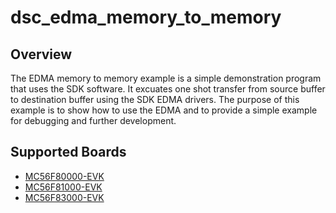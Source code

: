 # dsc_edma_memory_to_memory

## Overview
The EDMA memory to memory example is a simple demonstration program that uses the SDK software.
It excuates one shot transfer from source buffer to destination buffer using the SDK EDMA drivers.
The purpose of this example is to show how to use the EDMA and to provide a simple example for
debugging and further development.

## Supported Boards
- [MC56F80000-EVK](../../../_boards/mc56f80000evk/driver_examples/edma/memory_to_memory/example_board_readme.md)
- [MC56F81000-EVK](../../../_boards/mc56f81000evk/driver_examples/edma/memory_to_memory/example_board_readme.md)
- [MC56F83000-EVK](../../../_boards/mc56f83000evk/driver_examples/edma/memory_to_memory/example_board_readme.md)
